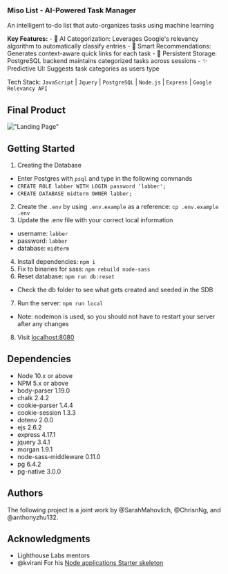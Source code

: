 ### Miso List - AI-Powered Task Manager

An intelligent to-do list that auto-organizes tasks using machine learning

**Key Features:**
    - 🧠 AI Categorization: Leverages Google's relevancy algorithm to automatically classify entries
    - 🔗 Smart Recommendations: Generates context-aware quick links for each task
    - 📁 Persistent Storage: PostgreSQL backend maintains categorized tasks across sessions
    - ✨ Predictive UI: Suggests task categories as users type

Tech Stack: `JavaScript` | `Jquery` | `PostgreSQL` | `Node.js` | `Express` | `Google Relevancy API`

## Final Product

!["Landing Page"](https://github.com/SarahMahovlich/miso_list/blob/master/public/images/miso_list_landing.png?raw=true)

## Getting Started

1. Creating the Database
  - Enter Postgres with `psql` and type in the following commands
  - `CREATE ROLE labber WITH LOGIN password 'labber';`
  - `CREATE DATABASE midterm OWNER labber;`
2. Create the `.env` by using `.env.example` as a reference: `cp .env.example .env`
3. Update the .env file with your correct local information 
  - username: `labber` 
  - password: `labber` 
  - database: `midterm`
4. Install dependencies: `npm i`
5. Fix to binaries for sass: `npm rebuild node-sass`
6. Reset database: `npm run db:reset`
  - Check the db folder to see what gets created and seeded in the SDB
7. Run the server: `npm run local`
  - Note: nodemon is used, so you should not have to restart your server after any changes
8. Visit [localhost:8080](http://localhost:8080/)

## Dependencies

- Node 10.x or above
- NPM 5.x or above
- body-parser 1.19.0 
- chalk 2.4.2 
- cookie-parser 1.4.4 
- cookie-session 1.3.3 
- dotenv 2.0.0 
- ejs 2.6.2 
- express 4.17.1 
- jquery 3.4.1 
- morgan 1.9.1 
- node-sass-middleware 0.11.0 
- pg 6.4.2 
- pg-native 3.0.0 

## Authors

The following project is a joint work by @SarahMahovlich, @ChrisnNg, and @anthonyzhu132.

## Acknowledgments

* Lighthouse Labs mentors
* @kvirani For his [Node applications Starter skeleton](https://github.com/lighthouse-labs/node-skeleton)
